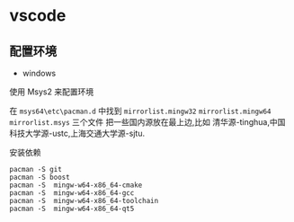 # vscode

## 配置环境

- windows

使用 Msys2 来配置环境

在 `msys64\etc\pacman.d` 中找到 `mirrorlist.mingw32` `mirrorlist.mingw64` `mirrorlist.msys` 三个文件
把一些国内源放在最上边,比如 清华源-tinghua,中国科技大学源-ustc,上海交通大学源-sjtu.

安装依赖

```shell
pacman -S git
pacman -S boost
pacman -S  mingw-w64-x86_64-cmake
pacman -S  mingw-w64-x86_64-gcc
pacman -S  mingw-w64-x86_64-toolchain
pacman -S  mingw-w64-x86_64-qt5
```
